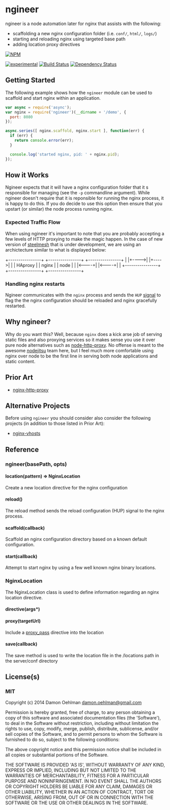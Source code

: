 # ngineer

ngineer is a node automation later for nginx that assists with the following:

- scaffolding a new nginx configuration folder (i.e. `conf/`, `html/`, `logs/`)
- starting and reloading nginx using targeted base path
- adding location proxy directives


[![NPM](https://nodei.co/npm/ngineer.png)](https://nodei.co/npm/ngineer/)

[![experimental](https://img.shields.io/badge/stability-experimental-red.svg)](https://github.com/badges/stability-badges) [![Build Status](https://img.shields.io/travis/DamonOehlman/ngineer.svg?branch=master)](https://travis-ci.org/DamonOehlman/ngineer) [![Dependency Status](https://david-dm.org/DamonOehlman/ngineer.svg)](https://david-dm.org/DamonOehlman/ngineer) 

## Getting Started

The following example shows how the `ngineer` module can be used to scaffold and start nginx within an application.

```js
var async = require('async');
var nginx = require('ngineer')(__dirname + '/demo', {
  port: 8080
});

async.series([ nginx.scaffold, nginx.start ], function(err) {
  if (err) {
    return console.error(err);
  }

  console.log('started nginx, pid: ' + nginx.pid);
});

```


## How it Works

Ngineer expects that it will have a nginx configuration folder that it s responsible for managing (see the `-p` commandline argument).  While ngineer doesn't require that it is reponsible for running the nginx process, it is happy to do this.  If you do decide to use this option then ensure that you upstart (or similar) the node process running nginx.

### Expected Traffic Flow

When using ngineer it's important to note that you are probably accepting a few levels of HTTP proxying to make the magic happen.  In the case of new version of [steelmesh](https://github.com/steelmesh/steelmesh) that is under development, we are using an archictecture similar to what is displayed below:

  +----------------+      +----------------+      +----------------+
  |                |+---->|                |+---->|                |
  |     HAproxy    |      |      nginx     |      |      node      |
  |                |<----+|                |<----+|                |
  +----------------+      +----------------+      +----------------+

### Handling nginx restarts

Ngineer communicates with the `nginx` process and sends the `HUP` [signal](http://wiki.nginx.org/CommandLine#Loading_a_New_Configuration_Using_Signals)
to flag the the nginx configuration should be reloaded and nginx gracefully restarted.


## Why ngineer?

Why do you want this?  Well, because `nginx` does a kick arse job of serving
static files and also proxying services so it makes sense you use it over
pure node alternatives such as [node-http-proxy](https://github.com/nodejitsu/node-http-proxy).
No offense is meant to the awesome [nodejitsu](nodejitsu.com) team here, but
I feel much more comfortable using nginx over node to be the first line in
serving both node applications and static content.

## Prior Art

- [nginx-http-proxy](https://github.com/liamoehlman/nginx-http-proxy)

## Alternative Projects

Before using `ngineer` you should consider also consider the following
projects (in addition to those listed in Prior Art):

- [nginx-vhosts](https://github.com/maxogden/nginx-vhosts)

## Reference

### ngineer(basePath, opts)

#### location(pattern) => NginxLocation

Create a new location directive for the nginx configuration

#### reload()

The reload method sends the reload configuration (HUP) signal to the nginx process.

#### scaffold(callback)

Scaffold an nginx configuration directory based on a known default
configuration.

#### start(callback)

Attempt to start nginx by using a few well known nginx binary locations.

### NginxLocation

The NginxLocation class is used to define information regarding an nginx
location directive.

#### directive(args*)

#### proxy(targetUrl)

Include a [proxy_pass](http://wiki.nginx.org/HttpProxyModule#proxy_pass)
directive into the location

#### save(callback)

The save method is used to write the location file in the /locations path
in the server/conf directory

## License(s)

### MIT

Copyright (c) 2014 Damon Oehlman <damon.oehlman@gmail.com>

Permission is hereby granted, free of charge, to any person obtaining
a copy of this software and associated documentation files (the
'Software'), to deal in the Software without restriction, including
without limitation the rights to use, copy, modify, merge, publish,
distribute, sublicense, and/or sell copies of the Software, and to
permit persons to whom the Software is furnished to do so, subject to
the following conditions:

The above copyright notice and this permission notice shall be
included in all copies or substantial portions of the Software.

THE SOFTWARE IS PROVIDED 'AS IS', WITHOUT WARRANTY OF ANY KIND,
EXPRESS OR IMPLIED, INCLUDING BUT NOT LIMITED TO THE WARRANTIES OF
MERCHANTABILITY, FITNESS FOR A PARTICULAR PURPOSE AND NONINFRINGEMENT.
IN NO EVENT SHALL THE AUTHORS OR COPYRIGHT HOLDERS BE LIABLE FOR ANY
CLAIM, DAMAGES OR OTHER LIABILITY, WHETHER IN AN ACTION OF CONTRACT,
TORT OR OTHERWISE, ARISING FROM, OUT OF OR IN CONNECTION WITH THE
SOFTWARE OR THE USE OR OTHER DEALINGS IN THE SOFTWARE.
